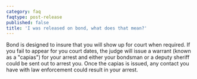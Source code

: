 ```yaml
---
category: faq
faqtype: post-release
published: false
title: 'I was released on bond, what does that mean?'
---
```

Bond is designed to insure that you will show up for court when required. If you fail to appear for you court dates, the judge will issue a warrant (known as a "capias") for your arrest and either your bondsman or a deputy sheriff could be sent out to arrest you. Once the capias is issued, any contact you have with law enforcement could result in your arrest. 
